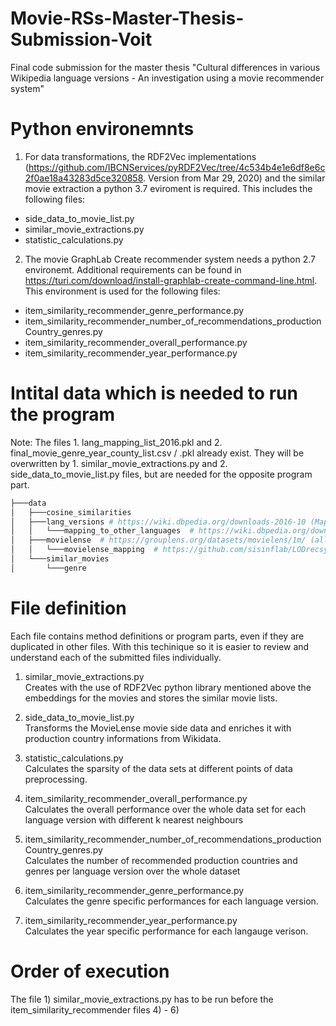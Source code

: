 # Movie-RSs-Master-Thesis-Submission-Voit
Final code submission for the master thesis "Cultural differences in various Wikipedia language versions - An investigation using a movie recommender system"


# Python environemnts 
1) For data transformations, the RDF2Vec implementations (https://github.com/IBCNServices/pyRDF2Vec/tree/4c534b4e1e6df8e6c2f0ae18a43283d5ce320858. Version from Mar 29, 2020) and the similar movie extraction a python 3.7 eviroment is required. This includes the following files:
- side_data_to_movie_list.py
- similar_movie_extractions.py
- statistic_calculations.py

2) The movie GraphLab Create recommender system needs a python 2.7 environemt. Additional requirements can be found in https://turi.com/download/install-graphlab-create-command-line.html. This environment is used for the following files:
- item_similarity_recommender_genre_performance.py
- item_similarity_recommender_number_of_recommendations_productionCountry_genres.py
- item_similarity_recommender_overall_performance.py
- item_similarity_recommender_year_performance.py


# Intital data which is needed to run the program
Note: The files 1. lang_mapping_list_2016.pkl and 2. final_movie_genre_year_county_list.csv / .pkl already exist. They will be overwritten by 1. similar_movie_extractions.py and 2. side_data_to_movie_list.py files, but are needed for the opposite program part.
```bash
├───data
│   ├───cosine_similarities
│   ├───lang_versions # https://wiki.dbpedia.org/downloads-2016-10 (Mappingbased Objects and Instance Types Transitive for each langauge version, .ttl format)
│   │   └───mapping_to_other_languages 	# https://wiki.dbpedia.org/downloads-2016-10 (Interlanguage Links for the english language version, .ttl format)
│   ├───movielense	# https://grouplens.org/datasets/movielens/1m/ (all files, without folder)
│   │   └───movielense_mapping	# https://github.com/sisinflab/LODrecsys-datasets/blob/master/Movielens1M/MappingMovielens2DBpedia-1.2.tsv (renamed to movielensmapping.csv)
│   └───similar_movies
│       └───genre
```

# File definition
Each file contains method definitions or program parts, even if they are duplicated in other files. With this techinique so it is easier to review and understand each of the submitted files individually. 

1) similar_movie_extractions.py\
Creates with the use of RDF2Vec python library mentioned above the embeddings for the movies and stores the similar movie lists.

2) side_data_to_movie_list.py\
Transforms the MovieLense movie side data and enriches it with production country informations from Wikidata. 

3) statistic_calculations.py\
Calculates the sparsity of the data sets at different points of data preprocessing. 

4) item_similarity_recommender_overall_performance.py\
Calculates the overall performance over the whole data set for each language version with different k nearest neighbours

5) item_similarity_recommender_number_of_recommendations_productionCountry_genres.py\
Calculates the number of recommended production countries and genres per language version over the whole dataset

6) item_similarity_recommender_genre_performance.py\
Calculates the genre specific performances for each language version.

7) item_similarity_recommender_year_performance.py\
Calculates the year specific performance for each langauge verison.


# Order of execution 
The file 1) similar_movie_extractions.py has to be run before the item_similarity_recommender files 4) - 6)
